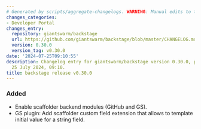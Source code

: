 ```yaml
---
# Generated by scripts/aggregate-changelogs. WARNING: Manual edits to this files will be overwritten.
changes_categories:
- Developer Portal
changes_entry:
  repository: giantswarm/backstage
  url: https://github.com/giantswarm/backstage/blob/master/CHANGELOG.md#0300---2024-07-25
  version: 0.30.0
  version_tag: v0.30.0
date: '2024-07-25T09:10:55'
description: Changelog entry for giantswarm/backstage version 0.30.0, published on
  25 July 2024, 09:10.
title: backstage release v0.30.0
---
```


### Added
- Enable scaffolder backend modules (GitHub and GS).
- GS plugin: Add scaffolder custom field extension that allows to template initial value for a string field.
